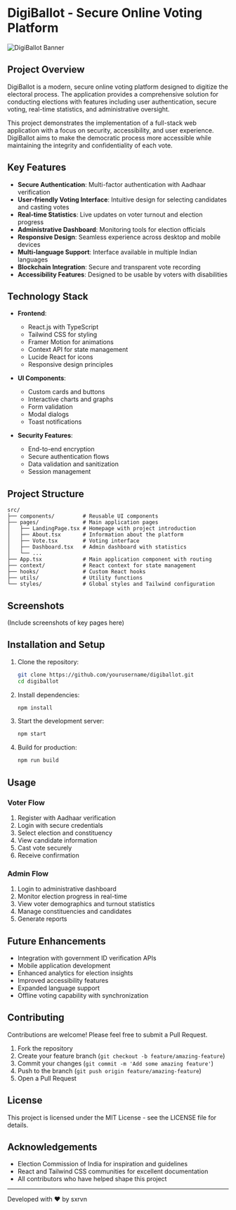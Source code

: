 # DigiBallot - Secure Online Voting Platform

![DigiBallot Banner]([https://i.ibb.co/32tQg3m/Your-paragraph-text-1.png](https://i.ibb.co/chdJvdF3/Screenshot-2025-03-06-at-10-11-15-PM.jpg))

## Project Overview

DigiBallot is a modern, secure online voting platform designed to digitize the electoral process. The application provides a comprehensive solution for conducting elections with features including user authentication, secure voting, real-time statistics, and administrative oversight.

This project demonstrates the implementation of a full-stack web application with a focus on security, accessibility, and user experience. DigiBallot aims to make the democratic process more accessible while maintaining the integrity and confidentiality of each vote.

## Key Features

- **Secure Authentication**: Multi-factor authentication with Aadhaar verification
- **User-friendly Voting Interface**: Intuitive design for selecting candidates and casting votes
- **Real-time Statistics**: Live updates on voter turnout and election progress
- **Administrative Dashboard**: Monitoring tools for election officials
- **Responsive Design**: Seamless experience across desktop and mobile devices
- **Multi-language Support**: Interface available in multiple Indian languages
- **Blockchain Integration**: Secure and transparent vote recording
- **Accessibility Features**: Designed to be usable by voters with disabilities

## Technology Stack

- **Frontend**:
  - React.js with TypeScript
  - Tailwind CSS for styling
  - Framer Motion for animations
  - Context API for state management
  - Lucide React for icons
  - Responsive design principles

- **UI Components**:
  - Custom cards and buttons
  - Interactive charts and graphs
  - Form validation
  - Modal dialogs
  - Toast notifications

- **Security Features**:
  - End-to-end encryption
  - Secure authentication flows
  - Data validation and sanitization
  - Session management

## Project Structure

```
src/
├── components/         # Reusable UI components
├── pages/              # Main application pages
│   ├── LandingPage.tsx # Homepage with project introduction
│   ├── About.tsx       # Information about the platform
│   ├── Vote.tsx        # Voting interface
│   ├── Dashboard.tsx   # Admin dashboard with statistics
│   └── ...
├── App.tsx             # Main application component with routing
├── context/            # React context for state management
├── hooks/              # Custom React hooks
├── utils/              # Utility functions
└── styles/             # Global styles and Tailwind configuration
```

## Screenshots

(Include screenshots of key pages here)

## Installation and Setup

1. Clone the repository:
   ```bash
   git clone https://github.com/yourusername/digiballot.git
   cd digiballot
   ```

2. Install dependencies:
   ```bash
   npm install
   ```

3. Start the development server:
   ```bash
   npm start
   ```

4. Build for production:
   ```bash
   npm run build
   ```

## Usage

### Voter Flow
1. Register with Aadhaar verification
2. Login with secure credentials
3. Select election and constituency
4. View candidate information
5. Cast vote securely
6. Receive confirmation

### Admin Flow
1. Login to administrative dashboard
2. Monitor election progress in real-time
3. View voter demographics and turnout statistics
4. Manage constituencies and candidates
5. Generate reports

## Future Enhancements

- Integration with government ID verification APIs
- Mobile application development
- Enhanced analytics for election insights
- Improved accessibility features
- Expanded language support
- Offline voting capability with synchronization

## Contributing

Contributions are welcome! Please feel free to submit a Pull Request.

1. Fork the repository
2. Create your feature branch (`git checkout -b feature/amazing-feature`)
3. Commit your changes (`git commit -m 'Add some amazing feature'`)
4. Push to the branch (`git push origin feature/amazing-feature`)
5. Open a Pull Request

## License

This project is licensed under the MIT License - see the LICENSE file for details.

## Acknowledgements

- Election Commission of India for inspiration and guidelines
- React and Tailwind CSS communities for excellent documentation
- All contributors who have helped shape this project

---

Developed with ❤️ by sxrvn
